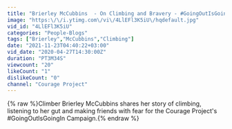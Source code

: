 ```yaml
---
title: "Brierley McCubbins  - On Climbing and Bravery - #GoingOutIsGoingIn"
image: "https:\/\/i.ytimg.com\/vi\/4LlEFl3K5iU\/hqdefault.jpg"
vid_id: "4LlEFl3K5iU"
categories: "People-Blogs"
tags: ["Brierley","McCubbins","Climbing"]
date: "2021-11-23T04:40:22+03:00"
vid_date: "2020-04-27T14:30:00Z"
duration: "PT3M34S"
viewcount: "20"
likeCount: "1"
dislikeCount: "0"
channel: "Courage Project"
---
```

{% raw %}Climber Brierley McCubbins shares her story of climbing, listening to her gut and making friends with fear for the Courage Project's #GoingOutIsGoingIn Campaign.{% endraw %}
